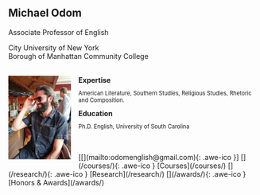 ## Michael Odom

Associate Professor of English   

City University of New York    
Borough of Manhattan Community College    


<br>
<div style="text-align:left">
<img style="margin: 0px 15px 15px 0px;" src="/icons/IMG_0173.JPG" width = "25%" align="left"/>
<strong>Expertise</strong>
  <p style="font-size: 80%">American Literature, Southern Studies,
    Religious Studies, Rhetoric and Composition.</p>
<strong>Education</strong>
  <p style="font-size: 80%">Ph.D. English, University of South Carolina</p>
<br>
</div>    


<br>
[[<i class="fa fa-envelope-o"></i>](mailto:odomenglish@gmail.com){: .awe-ico }]    
[<i class="fa fa-info"></i>](/courses/){: .awe-ico } [Courses](/courses/)   
[<i class="fa fa-info"></i>](/research/){: .awe-ico } [Research](/research/)    
[<i class="fa fa-info"></i>](/awards/){: .awe-ico } [Honors & Awards](/awards/)    
 
 
